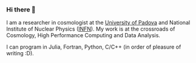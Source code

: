 ### Hi there 👋

<!--
**alexninogh/alexninogh** is a ✨ _special_ ✨ repository because its `README.md` (this file) appears on your GitHub profile.

Here are some ideas to get you started:

- 🔭 I’m currently working on ...
- 🌱 I’m currently learning ...
- 👯 I’m looking to collaborate on ...
- 🤔 I’m looking for help with ...
- 💬 Ask me about ...
- 📫 How to reach me: ...
- 😄 Pronouns: ...
- ⚡ Fun fact: ...
-->

I am a researcher in cosmologist at the [University of Padova](https://www.unipd.it/contatti/rubrica?ruolo=1&checkout=cerca&detail=Y&persona=renzi&key=5F749F2E49E4888AE8B2F471823535B3) and National Institute of Nuclear Physics ([INFN](https://alexnino.baltig-pages.infn.it/alessandro.renzi/)).
My work is at the crossroads of Cosmology, High Performance Computing and Data Analysis.

I can program in Julia, Fortran, Python, C/C++ (in order of pleasure of writing :D).

